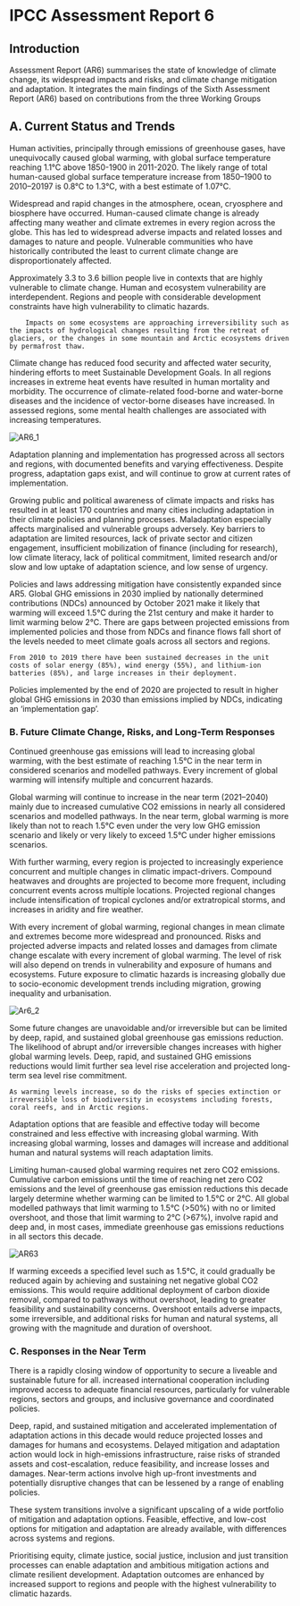# IPCC Assessment Report 6 

## Introduction 

Assessment Report (AR6) summarises the state of knowledge of climate change, its widespread impacts and risks, and climate change mitigation and adaptation. It integrates the main findings of the Sixth Assessment Report (AR6) based on contributions from the three Working Groups

## A. Current Status and Trends

Human activities, principally through emissions of greenhouse gases, have unequivocally caused global warming, with global surface temperature reaching 1.1°C above 1850-1900 in 2011-2020. 
The likely range of total human-caused global surface temperature increase from 1850–1900 to 2010–20197 is 0.8°C to 1.3°C, with a best estimate of 1.07°C. 

Widespread and rapid changes in the atmosphere, ocean, cryosphere and biosphere have occurred. Human-caused climate change is already affecting many weather and climate extremes in every region across the globe. This has led to widespread adverse impacts and related losses and damages to nature and people. Vulnerable communities who have historically contributed the least to current climate change are disproportionately affected. 

Approximately 3.3 to 3.6 billion people live in contexts that are highly vulnerable to climate change. Human and ecosystem vulnerability are interdependent. Regions and people with considerable development constraints have high vulnerability to climatic hazards.

``` admonish error
    Impacts on some ecosystems are approaching irreversibility such as the impacts of hydrological changes resulting from the retreat of glaciers, or the changes in some mountain and Arctic ecosystems driven by permafrost thaw.  
```

Climate change has reduced food security and affected water security, hindering efforts to meet Sustainable Development Goals. 
In all regions increases in extreme heat events have resulted in human mortality and morbidity. The occurrence of climate-related food-borne and water-borne diseases and the incidence of vector-borne diseases have increased. In assessed regions, some mental health challenges are associated with increasing temperatures. 

![AR6_1](./imgs/ar6_1.png)

Adaptation planning and implementation has progressed across all sectors and regions, with documented benefits and varying effectiveness. Despite progress, adaptation gaps exist, and will continue to grow at current rates of implementation. 

Growing public and political awareness of climate impacts and risks has resulted in at least 170 countries and many cities including adaptation in their climate policies and planning processes. 
Maladaptation especially affects marginalised and vulnerable groups adversely. 
Key barriers to adaptation are limited resources, lack of private sector and citizen engagement, insufficient mobilization of finance (including for research), low climate literacy, lack of political commitment, limited research and/or slow and low uptake of adaptation science, and low sense of urgency. 

Policies and laws addressing mitigation have consistently expanded since AR5. Global GHG emissions in 2030 implied by nationally determined contributions (NDCs) announced by October 2021 make it likely that warming will exceed 1.5°C during the 21st century and make it harder to limit warming below 2°C. 
There are gaps between projected emissions from implemented policies and those from NDCs and finance flows fall short of the levels needed to meet climate goals across all sectors and regions. 

``` admonish note
From 2010 to 2019 there have been sustained decreases in the unit costs of solar energy (85%), wind energy (55%), and lithium-ion batteries (85%), and large increases in their deployment. 
```

Policies implemented by the end of 2020 are projected to result in higher global GHG emissions in 2030 than emissions implied by NDCs, indicating an ‘implementation gap’. 

### B. Future Climate Change, Risks, and Long-Term Responses

Continued greenhouse gas emissions will lead to increasing global warming, with the best estimate of reaching 1.5°C in the near term in considered scenarios and modelled pathways. Every increment of global warming will intensify multiple and concurrent hazards. 

Global warming will continue to increase in the near term (2021–2040) mainly due to increased cumulative CO2 emissions in nearly all considered scenarios and modelled pathways. In the near term, global warming is more likely than not to reach 1.5°C even under the very low GHG emission scenario and likely or very likely to exceed 1.5°C under higher emissions scenarios. 

With further warming, every region is projected to increasingly experience concurrent and multiple changes in climatic impact-drivers. Compound heatwaves and droughts are projected to become more frequent, including concurrent events across multiple locations. Projected regional changes include intensification of tropical cyclones and/or extratropical storms, and increases in aridity and fire weather. 

With every increment of global warming, regional changes in mean climate and extremes become more widespread and pronounced. Risks and projected adverse impacts and related losses and damages from climate change escalate with every increment of global warming. 
The level of risk will also depend on trends in vulnerability and exposure of humans and ecosystems. Future exposure to climatic hazards is increasing globally due to socio-economic development trends including migration, growing inequality and urbanisation. 

![Ar6_2](./imgs/ar6_2.png)

Some future changes are unavoidable and/or irreversible but can be limited by deep, rapid, and sustained global greenhouse gas emissions reduction. The likelihood of abrupt and/or irreversible changes increases with higher global warming levels. 
Deep, rapid, and sustained GHG emissions reductions would limit further sea level rise acceleration and projected long-term sea level rise commitment.

``` admonish warning
As warming levels increase, so do the risks of species extinction or irreversible loss of biodiversity in ecosystems including forests, coral reefs, and in Arctic regions. 
```

Adaptation options that are feasible and effective today will become constrained and less effective with increasing global warming. With increasing global warming, losses and damages will increase and additional human and natural systems will reach adaptation limits. 

Limiting human-caused global warming requires net zero CO2 emissions. Cumulative carbon emissions until the time of reaching net zero CO2 emissions and the level of greenhouse gas emission reductions this decade largely determine whether warming can be limited to 1.5°C or 2°C. All global modelled pathways that limit warming to 1.5°C (>50%) with no or limited overshoot, and those that limit warming to 2°C (>67%), involve rapid and deep and, in most cases, immediate greenhouse gas emissions reductions in all sectors this decade. 

![AR63](./imgs/ar6_3.png)

If warming exceeds a specified level such as 1.5°C, it could gradually be reduced again by achieving and sustaining net negative global CO2 emissions. This would require additional deployment of carbon dioxide removal, compared to pathways without overshoot, leading to greater feasibility and sustainability concerns. Overshoot entails adverse impacts, some irreversible, and additional risks for human and natural systems, all growing with the magnitude and duration of overshoot. 

### C. Responses in the Near Term

There is a rapidly closing window of opportunity to secure a liveable and sustainable future for all. 
increased international cooperation including improved access to adequate financial resources, particularly for vulnerable regions, sectors and groups, and inclusive governance and coordinated policies. 

Deep, rapid, and sustained mitigation and accelerated implementation of adaptation actions in this decade would reduce projected losses and damages for humans and ecosystems. Delayed mitigation and adaptation action would lock in high-emissions infrastructure, raise risks of stranded assets and cost-escalation, reduce feasibility, and increase losses and damages. Near-term actions involve high up-front investments and potentially disruptive changes that can be lessened by a range of enabling policies. 

These system transitions involve a significant upscaling of a wide portfolio of mitigation and adaptation options. Feasible, effective, and low-cost options for mitigation and adaptation are already available, with differences across systems and regions. 

Prioritising equity, climate justice, social justice, inclusion and just transition processes can enable adaptation and ambitious mitigation actions and climate resilient development. Adaptation outcomes are enhanced by increased support to regions and people with the highest vulnerability to climatic hazards. 